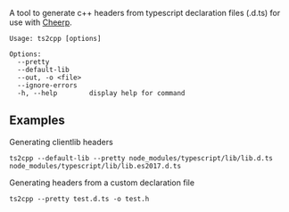 A tool to generate c++ headers from typescript declaration files (.d.ts) for use with [Cheerp](https://github.com/leaningtech/cheerp-meta).

```
Usage: ts2cpp [options]

Options:
  --pretty
  --default-lib
  --out, -o <file>
  --ignore-errors
  -h, --help        display help for command
```

## Examples

Generating clientlib headers
```
ts2cpp --default-lib --pretty node_modules/typescript/lib/lib.d.ts node_modules/typescript/lib/lib.es2017.d.ts
```

Generating headers from a custom declaration file
```
ts2cpp --pretty test.d.ts -o test.h
```
